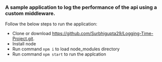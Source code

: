 ### A sample application to log the performance of the api using a custom middleware. 

Follow the below steps to run the application:

- Clone or download https://github.com/Surbhigupta29/Logging-Time-Project.git.
- Install node
- Run command ```npm i``` to load node_modules directory
- Run command ```npm start``` to run the applcation
